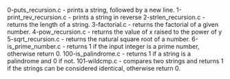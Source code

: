 0-puts_recursion.c -  prints a string, followed by a new line.
1-print_rev_recursion.c - prints a string in reverse
2-strlen_recursion.c -  returns the length of a string.
3-factorial.c - returns the factorial of a given number.
4-pow_recursion.c -  returns the value of x raised to the power of y
5-sqrt_recursion.c -  returns the natural square root of a number.
6-is_prime_number.c - returns 1 if the input integer is a prime number, otherwise return 0.
100-is_palindrome.c -  returns 1 if a string is a palindrome and 0 if not.
101-wildcmp.c -   compares two strings and returns 1 if the strings can be considered identical, otherwise return 0.
